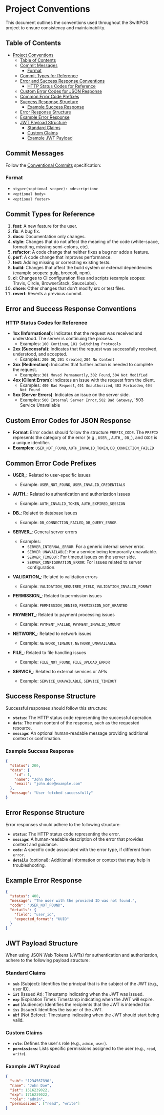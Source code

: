 # Project Conventions

This document outlines the conventions used throughout the SwiftPOS project to ensure consistency and maintainability.

## Table of Contents

- [Project Conventions](#project-conventions)
  - [Table of Contents](#table-of-contents)
  - [Commit Messages](#commit-messages)
    - [Format](#format)
  - [Commit Types for Reference](#commit-types-for-reference)
  - [Error and Success Response Conventions](#error-and-success-response-conventions)
    - [HTTP Status Codes for Reference](#http-status-codes-for-reference)
  - [Custom Error Codes for JSON Response](#custom-error-codes-for-json-response)
  - [Common Error Code Prefixes](#common-error-code-prefixes)
  - [Success Response Structure](#success-response-structure)
    - [Example Success Response](#example-success-response)
  - [Error Response Structure](#error-response-structure)
  - [Example Error Response](#example-error-response)
  - [JWT Payload Structure](#jwt-payload-structure)
    - [Standard Claims](#standard-claims)
    - [Custom Claims](#custom-claims)
    - [Example JWT Payload](#example-jwt-payload)

## Commit Messages

Follow the [Conventional Commits](https://www.conventionalcommits.org/en/v1.0.0/) specification:

### Format

- `<type>(<optional scope>): <description>`
- `<optional body>`
- `<optional footer>`

## Commit Types for Reference

1. **feat**: A new feature for the user.
2. **fix**: A bug fix.
3. **docs**: Documentation only changes.
4. **style**: Changes that do not affect the meaning of the code (white-space, formatting, missing semi-colons, etc).
5. **refactor**: A code change that neither fixes a bug nor adds a feature.
6. **perf**: A code change that improves performance.
7. **test**: Adding missing or correcting existing tests.
8. **build**: Changes that affect the build system or external dependencies (example scopes: gulp, broccoli, npm).
9. **ci**: Changes to CI configuration files and scripts (example scopes: Travis, Circle, BrowserStack, SauceLabs).
10. **chore**: Other changes that don't modify src or test files.
11. **revert**: Reverts a previous commit.

## Error and Success Response Conventions

### HTTP Status Codes for Reference

- **1xx (Informational)**: Indicates that the request was received and understood. The server is continuing the process.
  - Examples: `100 Continue`, `101 Switching Protocols`
- **2xx (Successful)**: Indicates that the request was successfully received, understood, and accepted.
  - Examples: `200 OK`, `201 Created`, `204 No Content`
- **3xx (Redirection)**: Indicates that further action is needed to complete the request.
  - Examples: `301 Moved Permanently`, `302 Found`, `304 Not Modified`
- **4xx (Client Errors)**: Indicates an issue with the request from the client.
  - Examples: `400 Bad Request`, `401 Unauthorized`, `403 Forbidden`, `404 Not Found`
- **5xx (Server Errors)**: Indicates an issue on the server side.
  - Examples: `500 Internal Server Error`, `502 Bad Gateway`, `503 Service Unavailable

## Custom Error Codes for JSON Response

- **Format**: Error codes should follow the structure `PREFIX_CODE`. The `PREFIX` represents the category of the error (e.g., `USER_`, `AUTH_`, `DB_`), and `CODE` is a unique identifier.
- **Examples**: `USER_NOT_FOUND`, `AUTH_INVALID_TOKEN`, `DB_CONNECTION_FAILED`

## Common Error Code Prefixes

- **USER\_**: Related to user-specific issues

  - Example: `USER_NOT_FOUND`, `USER_INVALID_CREDENTIALS`

- **AUTH\_**: Related to authentication and authorization issues

  - Example: `AUTH_INVALID_TOKEN`, `AUTH_EXPIRED_SESSION`

- **DB\_**: Related to database issues

  - Example: `DB_CONNECTION_FAILED`, `DB_QUERY_ERROR`

- **SERVER\_**: General server errors

  - Examples:
    - `SERVER_INTERNAL_ERROR`: For a generic internal server error.
    - `SERVER_UNAVAILABLE`: For a service being temporarily unavailable.
    - `SERVER_TIMEOUT`: For timeout issues on the server side.
    - `SERVER_CONFIGURATION_ERROR`: For issues related to server configuration.

- **VALIDATION\_**: Related to validation errors

  - Example: `VALIDATION_REQUIRED_FIELD`, `VALIDATION_INVALID_FORMAT`

- **PERMISSION\_**: Related to permission issues

  - Example: `PERMISSION_DENIED`, `PERMISSION_NOT_GRANTED`

- **PAYMENT\_**: Related to payment processing issues

  - Example: `PAYMENT_FAILED`, `PAYMENT_INVALID_AMOUNT`

- **NETWORK\_**: Related to network issues

  - Example: `NETWORK_TIMEOUT`, `NETWORK_UNAVAILABLE`

- **FILE\_**: Related to file handling issues

  - Example: `FILE_NOT_FOUND`, `FILE_UPLOAD_ERROR`

- **SERVICE\_**: Related to external services or APIs
  - Example: `SERVICE_UNAVAILABLE`, `SERVICE_TIMEOUT`

## Success Response Structure

Successful responses should follow this structure:

- **`status`**: The HTTP status code representing the successful operation.
- **`data`**: The main content of the response, such as the requested resource.
- **`message`**: An optional human-readable message providing additional context or confirmation.

### Example Success Response

```json
{
  "status": 200,
  "data": {
    "id": 1,
    "name": "John Doe",
    "email": "john.doe@example.com"
  },
  "message": "User fetched successfully"
}
```

## Error Response Structure

Error responses should adhere to the following structure:

- **`status`**: The HTTP status code representing the error.
- **`message`**: A human-readable description of the error that provides context and guidance.
- **`code`**: A specific code associated with the error type, if different from `error`.
- **`details`** (optional): Additional information or context that may help in troubleshooting.

## Example Error Response

```json
{
  "status": 400,
  "message": "The user with the provided ID was not found.",
  "code": "USER_NOT_FOUND",
  "details": {
    "field": "user_id",
    "expected_format": "UUID"
  }
}
```

## JWT Payload Structure

When using JSON Web Tokens (JWTs) for authentication and authorization, adhere to the following payload structure:

### Standard Claims

- **`sub`** (Subject): Identifies the principal that is the subject of the JWT (e.g., user ID).
- **`iat`** (Issued At): Timestamp indicating when the JWT was issued.
- **`exp`** (Expiration Time): Timestamp indicating when the JWT will expire.
- **`aud`** (Audience): Identifies the recipients that the JWT is intended for.
- **`iss`** (Issuer): Identifies the issuer of the JWT.
- **`nbf`** (Not Before): Timestamp indicating when the JWT should start being valid.

### Custom Claims

- **`role`**: Defines the user's role (e.g., `admin`, `user`).
- **`permissions`**: Lists specific permissions assigned to the user (e.g., `read`, `write`).

### Example JWT Payload

```json
{
  "sub": "1234567890",
  "name": "John Doe",
  "iat": 1516239022,
  "exp": 1716239022,
  "role": "admin",
  "permissions": ["read", "write"]
}
```

